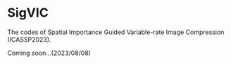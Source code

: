 # SigVIC
The codes of Spatial Importance Guided Variable-rate Image Compression (ICASSP2023).

Coming soon...(2023/08/08)
